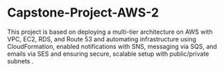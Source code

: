 # Capstone-Project-AWS-2
This project is based on deploying a multi-tier architecture on AWS with VPC, EC2, RDS, and Route 53 and automating infrastructure using CloudFormation, enabled notifications with SNS, messaging via SQS, and emails via SES and ensuring secure, scalable setup with public/private subnets .
